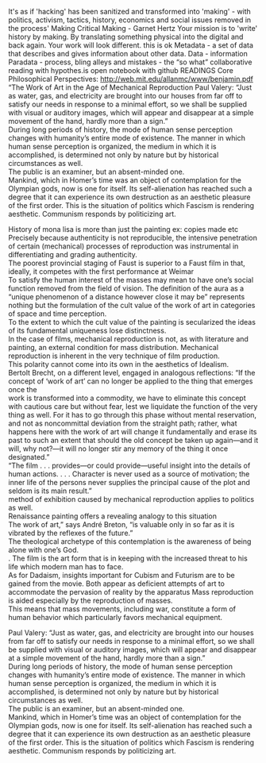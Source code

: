 It's as if 'hacking' has been sanitized and transformed into 'making' - with politics, activism, tactics, history, economics and social issues removed in the process'
Making Critical Making - Garnet Hertz
Your mission is to 'write' history by making.
By translating something physical into the digital and back again.
Your work will look different.
this is ok
Metadata - a set of data that describes and gives information about other data.
Data - information 
Paradata - process, bling alleys and mistakes - the “so what” 
collaborative reading with hypothes.is
open notebook with github
READINGS
Core Philosophical Perspectives: 
 http://web.mit.edu/allanmc/www/benjamin.pdf
“The Work of Art in the Age of Mechanical Reproduction
Paul Valery: “Just as water, gas, and electricity are brought into our houses from far off to satisfy our needs in response to a minimal effort, so we shall be supplied with visual or auditory images, which will appear and disappear at a simple movement of the hand, hardly more than a sign.”									
During long periods of history, the mode of human sense perception changes with humanity’s entire mode of existence. The manner in which human sense perception is organized, the medium in which it is accomplished, is determined not only by nature but by historical circumstances as well.  
 The public is an examiner, but an absent-minded one. 						
Mankind, which in Homer’s time was an object of contemplation for the Olympian gods, now is one for itself. Its self-alienation has reached such a degree that it can experience its own destruction as an aesthetic pleasure of the first order. This is the situation of politics which Fascism is rendering aesthetic. Communism responds by politicizing art. 
						
History of mona lisa is more than just the painting ex: copies made etc	
Precisely because authenticity is not reproducible, the intensive penetration of certain (mechanical) processes of reproduction was instrumental in differentiating and grading authenticity.  
The poorest provincial staging of Faust is superior to a Faust film in that, ideally, it competes with the first performance at Weimar 					
To satisfy the human interest of the masses may mean to have one’s social function removed from the field of vision. 
The definition of the aura as a “unique phenomenon of a distance however close it may be” represents nothing but the formulation of the cult value of the work of art in categories of space and time perception. 					
 To the extent to which the cult value of the painting is secularized the ideas of its fundamental uniqueness lose distinctness. 					
In the case of films, mechanical reproduction is not, as with literature and painting, an external condition for mass distribution. Mechanical reproduction is inherent in the very technique of film production.  					
This polarity cannot come into its own in the aesthetics of Idealism. 					
Bertolt Brecht, on a different level, engaged in analogous reflections: “If the concept of ‘work of art’ can no longer be applied to the thing that emerges once the				
work is transformed into a commodity, we have to eliminate this concept with cautious care but without fear, lest we liquidate the function of the very thing as well. For it has to go through this phase without mental reservation, and not as noncommittal deviation from the straight path; rather, what happens here with the work of art will change it fundamentally and erase its past to such an extent that should the old concept be taken up again—and it will, why not?—it will no longer stir any memory of the thing it once designated.” 					
“The film . . . provides—or could provide—useful insight into the details of human actions. . . . Character is never used as a source of motivation; the inner life of the persons never supplies the principal cause of the plot and seldom is its main result.” 					
method of exhibition caused by mechanical reproduction applies to politics as well.  	
Renaissance painting offers a revealing analogy to this situation 					
The work of art,” says André Breton, “is valuable only in so far as it is vibrated by the reflexes of the future.” 					
The theological archetype of this contemplation is the awareness of being alone with one’s God.  
. The film is the art form that is in keeping with the increased threat to his life which modern man has to face. 					
 As for Dadaism, insights important for Cubism and Futurism are to be gained from the movie. Both appear as deficient attempts of art to accommodate the pervasion of reality by the apparatus 
Mass reproduction is aided especially by the reproduction of masses.  		 	 	
 This means that mass movements, including war, constitute a form of human behavior which particularly favors mechanical equipment. 
				
Paul Valery: “Just as water, gas, and electricity are brought into our houses from far off to satisfy our needs in response to a minimal effort, so we shall be supplied with visual or auditory images, which will appear and disappear at a simple movement of the hand, hardly more than a sign.”									
During long periods of history, the mode of human sense perception changes with humanity’s entire mode of existence. The manner in which human sense perception is organized, the medium in which it is accomplished, is determined not only by nature but by historical circumstances as well.  
 The public is an examiner, but an absent-minded one. 						
Mankind, which in Homer’s time was an object of contemplation for the Olympian gods, now is one for itself. Its self-alienation has reached such a degree that it can experience its own destruction as an aesthetic pleasure of the first order. This is the situation of politics which Fascism is rendering aesthetic. Communism responds by politicizing art. 
